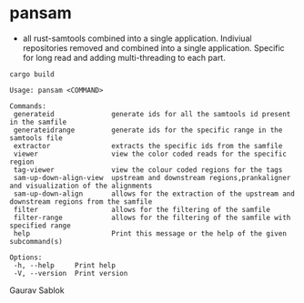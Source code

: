 # pansam
 - all rust-samtools combined into a single application. Indiviual repositories removed and combined into a single application. Specific for long read and adding multi-threading to each part. 

 ```
 cargo build
 ```
 
 ```
 Usage: pansam <COMMAND>

 Commands:
  generateid              generate ids for all the samtools id present in the samfile
  generateidrange         generate ids for the specific range in the samtools file
  extractor               extracts the specific ids from the samfile
  viewer                  view the color coded reads for the specific region
  tag-viewer              view the colour coded regions for the tags
  sam-up-down-align-view  upstream and downstream regions,prankaligner and visualization of the alignments
  sam-up-down-align       allows for the extraction of the upstream and downstream regions from the samfile
  filter                  allows for the filtering of the samfile
  filter-range            allows for the filtering of the samfile with specified range
  help                    Print this message or the help of the given subcommand(s)

 Options:
  -h, --help     Print help
  -V, --version  Print version
 ``` 

 Gaurav Sablok
